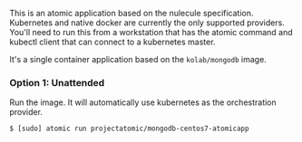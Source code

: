 This is an atomic application based on the nulecule specification. Kubernetes and native docker are currently the only supported providers. You'll need to run this from a workstation that has the atomic command and kubectl client that can connect to a kubernetes master.

It's a single container application based on the ``kolab/mongodb`` image.

### Option 1: Unattended

Run the image. It will automatically use kubernetes as the orchestration provider.

    $ [sudo] atomic run projectatomic/mongodb-centos7-atomicapp


